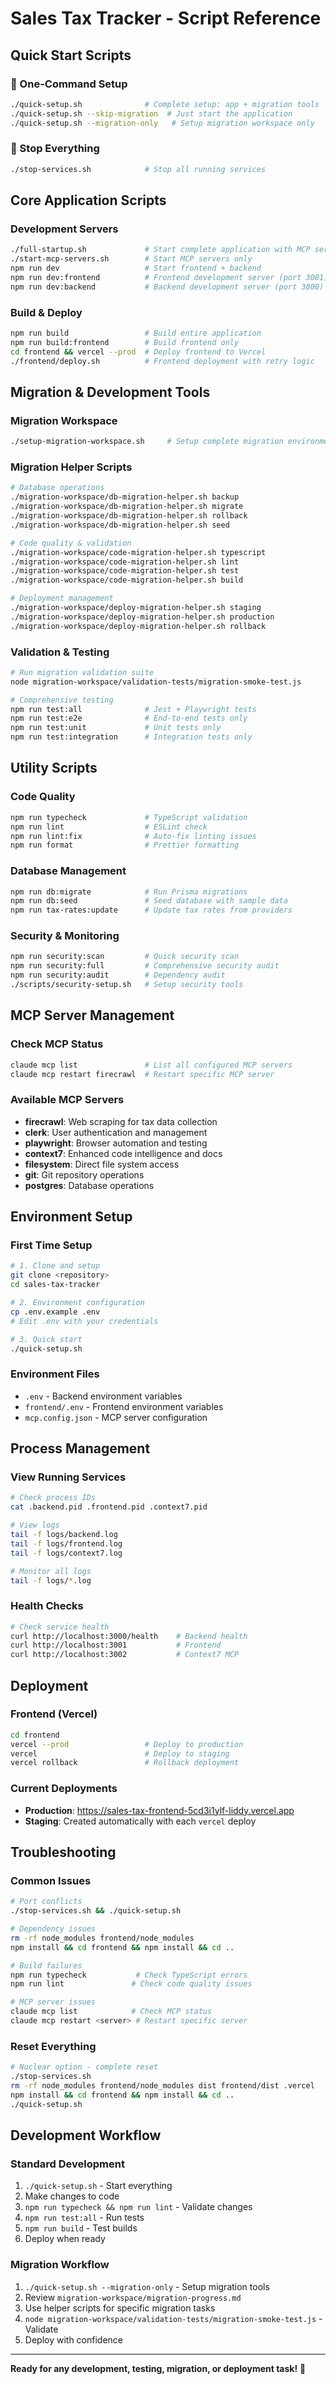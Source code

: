# Sales Tax Tracker - Script Reference

## Quick Start Scripts

### 🚀 One-Command Setup
```bash
./quick-setup.sh              # Complete setup: app + migration tools
./quick-setup.sh --skip-migration  # Just start the application  
./quick-setup.sh --migration-only   # Setup migration workspace only
```

### 🛑 Stop Everything
```bash
./stop-services.sh            # Stop all running services
```

## Core Application Scripts

### Development Servers
```bash
./full-startup.sh             # Start complete application with MCP servers
./start-mcp-servers.sh        # Start MCP servers only
npm run dev                   # Start frontend + backend
npm run dev:frontend          # Frontend development server (port 3001)
npm run dev:backend           # Backend development server (port 3000)
```

### Build & Deploy
```bash
npm run build                 # Build entire application
npm run build:frontend        # Build frontend only
cd frontend && vercel --prod  # Deploy frontend to Vercel
./frontend/deploy.sh          # Frontend deployment with retry logic
```

## Migration & Development Tools

### Migration Workspace
```bash
./setup-migration-workspace.sh     # Setup complete migration environment
```

### Migration Helper Scripts
```bash
# Database operations
./migration-workspace/db-migration-helper.sh backup
./migration-workspace/db-migration-helper.sh migrate
./migration-workspace/db-migration-helper.sh rollback
./migration-workspace/db-migration-helper.sh seed

# Code quality & validation
./migration-workspace/code-migration-helper.sh typescript
./migration-workspace/code-migration-helper.sh lint
./migration-workspace/code-migration-helper.sh test
./migration-workspace/code-migration-helper.sh build

# Deployment management
./migration-workspace/deploy-migration-helper.sh staging
./migration-workspace/deploy-migration-helper.sh production
./migration-workspace/deploy-migration-helper.sh rollback
```

### Validation & Testing
```bash
# Run migration validation suite
node migration-workspace/validation-tests/migration-smoke-test.js

# Comprehensive testing
npm run test:all              # Jest + Playwright tests
npm run test:e2e              # End-to-end tests only
npm run test:unit             # Unit tests only
npm run test:integration      # Integration tests only
```

## Utility Scripts

### Code Quality
```bash
npm run typecheck             # TypeScript validation
npm run lint                  # ESLint check
npm run lint:fix              # Auto-fix linting issues
npm run format                # Prettier formatting
```

### Database Management
```bash
npm run db:migrate            # Run Prisma migrations
npm run db:seed               # Seed database with sample data
npm run tax-rates:update      # Update tax rates from providers
```

### Security & Monitoring
```bash
npm run security:scan         # Quick security scan
npm run security:full         # Comprehensive security audit
npm run security:audit        # Dependency audit
./scripts/security-setup.sh   # Setup security tools
```

## MCP Server Management

### Check MCP Status
```bash
claude mcp list               # List all configured MCP servers
claude mcp restart firecrawl  # Restart specific MCP server
```

### Available MCP Servers
- **firecrawl**: Web scraping for tax data collection
- **clerk**: User authentication and management
- **playwright**: Browser automation and testing
- **context7**: Enhanced code intelligence and docs
- **filesystem**: Direct file system access
- **git**: Git repository operations
- **postgres**: Database operations

## Environment Setup

### First Time Setup
```bash
# 1. Clone and setup
git clone <repository>
cd sales-tax-tracker

# 2. Environment configuration
cp .env.example .env
# Edit .env with your credentials

# 3. Quick start
./quick-setup.sh
```

### Environment Files
- `.env` - Backend environment variables
- `frontend/.env` - Frontend environment variables  
- `mcp.config.json` - MCP server configuration

## Process Management

### View Running Services
```bash
# Check process IDs
cat .backend.pid .frontend.pid .context7.pid

# View logs
tail -f logs/backend.log
tail -f logs/frontend.log
tail -f logs/context7.log

# Monitor all logs
tail -f logs/*.log
```

### Health Checks
```bash
# Check service health
curl http://localhost:3000/health    # Backend health
curl http://localhost:3001           # Frontend
curl http://localhost:3002           # Context7 MCP
```

## Deployment

### Frontend (Vercel)
```bash
cd frontend
vercel --prod                 # Deploy to production
vercel                        # Deploy to staging
vercel rollback               # Rollback deployment
```

### Current Deployments
- **Production**: https://sales-tax-frontend-5cd3i1ylf-liddy.vercel.app
- **Staging**: Created automatically with each `vercel` deploy

## Troubleshooting

### Common Issues
```bash
# Port conflicts
./stop-services.sh && ./quick-setup.sh

# Dependency issues
rm -rf node_modules frontend/node_modules
npm install && cd frontend && npm install && cd ..

# Build failures
npm run typecheck           # Check TypeScript errors
npm run lint               # Check code quality issues

# MCP server issues
claude mcp list            # Check MCP status
claude mcp restart <server> # Restart specific server
```

### Reset Everything
```bash
# Nuclear option - complete reset
./stop-services.sh
rm -rf node_modules frontend/node_modules dist frontend/dist .vercel
npm install && cd frontend && npm install && cd ..
./quick-setup.sh
```

## Development Workflow

### Standard Development
1. `./quick-setup.sh` - Start everything
2. Make changes to code
3. `npm run typecheck && npm run lint` - Validate changes
4. `npm run test:all` - Run tests
5. `npm run build` - Test builds
6. Deploy when ready

### Migration Workflow  
1. `./quick-setup.sh --migration-only` - Setup migration tools
2. Review `migration-workspace/migration-progress.md`
3. Use helper scripts for specific migration tasks
4. `node migration-workspace/validation-tests/migration-smoke-test.js` - Validate
5. Deploy with confidence

---

**Ready for any development, testing, migration, or deployment task!** 🚀